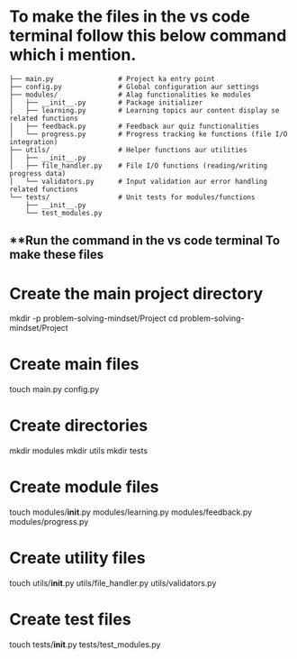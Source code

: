 # To make the files in the vs code terminal follow this below command which i mention.
```problem_solving_mindset/
├── main.py                # Project ka entry point
├── config.py              # Global configuration aur settings
├── modules/               # Alag functionalities ke modules
│   ├── __init__.py        # Package initializer
│   ├── learning.py        # Learning topics aur content display se related functions
│   ├── feedback.py        # Feedback aur quiz functionalities
│   └── progress.py        # Progress tracking ke functions (file I/O integration)
├── utils/                 # Helper functions aur utilities
│   ├── __init__.py
│   ├── file_handler.py    # File I/O functions (reading/writing progress data)
│   └── validators.py      # Input validation aur error handling related functions
└── tests/                 # Unit tests for modules/functions
    ├── __init__.py
    └── test_modules.py
```


## **Run the command in the vs code terminal To make these files
# Create the main project directory
mkdir -p problem-solving-mindset/Project
cd problem-solving-mindset/Project

# Create main files
touch main.py config.py

# Create directories
mkdir modules
mkdir utils
mkdir tests


# Create module files
touch modules/__init__.py modules/learning.py modules/feedback.py modules/progress.py

# Create utility files
touch utils/__init__.py utils/file_handler.py utils/validators.py

# Create test files
touch tests/__init__.py tests/test_modules.py
